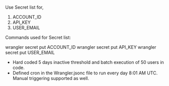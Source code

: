 Use Secret list for,
1. ACCOUNT_ID
2. API_KEY
3. USER_EMAIL

Commands used for Secret list:

wrangler secret put ACCOUNT_ID
wrangler secret put API_KEY
wrangler secret put USER_EMAIL

- Hard coded 5 days inactive threshold and batch execution of 50 users in code.
- Defined cron in the Wrangler.jsonc file to run every day 8:01 AM UTC. Manual triggering supported as well.
